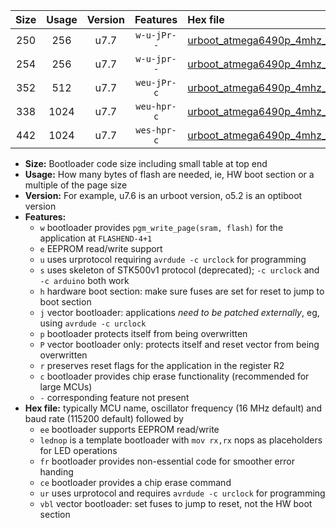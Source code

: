 |Size|Usage|Version|Features|Hex file|
|:-:|:-:|:-:|:-:|:--|
|250|256|u7.7|`w-u-jPr--`|[urboot_atmega6490p_4mhz_19200bps_lednop_ur_vbl.hex](https://raw.githubusercontent.com/stefanrueger/urboot.hex/main/mcus/atmega6490p/fcpu_4mhz/19200_bps/urboot_atmega6490p_4mhz_19200bps_lednop_ur_vbl.hex)|
|254|256|u7.7|`w-u-jpr--`|[urboot_atmega6490p_4mhz_19200bps_lednop_fr_ur_vbl.hex](https://raw.githubusercontent.com/stefanrueger/urboot.hex/main/mcus/atmega6490p/fcpu_4mhz/19200_bps/urboot_atmega6490p_4mhz_19200bps_lednop_fr_ur_vbl.hex)|
|352|512|u7.7|`weu-jPr-c`|[urboot_atmega6490p_4mhz_19200bps_ee_lednop_fr_ce_ur_vbl.hex](https://raw.githubusercontent.com/stefanrueger/urboot.hex/main/mcus/atmega6490p/fcpu_4mhz/19200_bps/urboot_atmega6490p_4mhz_19200bps_ee_lednop_fr_ce_ur_vbl.hex)|
|338|1024|u7.7|`weu-hpr-c`|[urboot_atmega6490p_4mhz_19200bps_ee_lednop_fr_ce_ur.hex](https://raw.githubusercontent.com/stefanrueger/urboot.hex/main/mcus/atmega6490p/fcpu_4mhz/19200_bps/urboot_atmega6490p_4mhz_19200bps_ee_lednop_fr_ce_ur.hex)|
|442|1024|u7.7|`wes-hpr-c`|[urboot_atmega6490p_4mhz_19200bps_ee_lednop_fr_ce.hex](https://raw.githubusercontent.com/stefanrueger/urboot.hex/main/mcus/atmega6490p/fcpu_4mhz/19200_bps/urboot_atmega6490p_4mhz_19200bps_ee_lednop_fr_ce.hex)|

- **Size:** Bootloader code size including small table at top end
- **Usage:** How many bytes of flash are needed, ie, HW boot section or a multiple of the page size
- **Version:** For example, u7.6 is an urboot version, o5.2 is an optiboot version
- **Features:**
  + `w` bootloader provides `pgm_write_page(sram, flash)` for the application at `FLASHEND-4+1`
  + `e` EEPROM read/write support
  + `u` uses urprotocol requiring `avrdude -c urclock` for programming
  + `s` uses skeleton of STK500v1 protocol (deprecated); `-c urclock` and `-c arduino` both work
  + `h` hardware boot section: make sure fuses are set for reset to jump to boot section
  + `j` vector bootloader: applications *need to be patched externally*, eg, using `avrdude -c urclock`
  + `p` bootloader protects itself from being overwritten
  + `P` vector bootloader only: protects itself and reset vector from being overwritten
  + `r` preserves reset flags for the application in the register R2
  + `c` bootloader provides chip erase functionality (recommended for large MCUs)
  + `-` corresponding feature not present
- **Hex file:** typically MCU name, oscillator frequency (16 MHz default) and baud rate (115200 default) followed by
  + `ee` bootloader supports EEPROM read/write
  + `lednop` is a template bootloader with `mov rx,rx` nops as placeholders for LED operations
  + `fr` bootloader provides non-essential code for smoother error handing
  + `ce` bootloader provides a chip erase command
  + `ur` uses urprotocol and requires `avrdude -c urclock` for programming
  + `vbl` vector bootloader: set fuses to jump to reset, not the HW boot section
